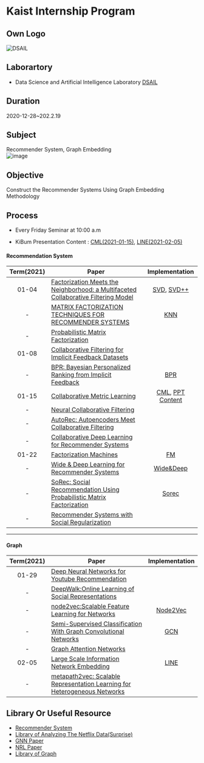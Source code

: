 # Kaist Internship Program        
## Own Logo    
![DSAIL](https://user-images.githubusercontent.com/55014424/107321419-d34c9a80-6ae5-11eb-98ec-e0484a8341c4.png)  
## Laborartory    
* Data Science and Artificial Intelligence Laboratory [DSAIL](http://dsail.kaist.ac.kr)    
## Duration   
2020-12-28~202.2.19   
## Subject    
Recommender System, Graph Embedding    
![image](https://user-images.githubusercontent.com/68312164/103968901-1abece80-51a8-11eb-9f6b-1fab04c65bbe.png)    
## Objective    
Construct the Recommender Systems Using Graph Embedding Methodology     
## Process    
* Every Friday Seminar at 10:00 a.m    

* KiBum Presentation Content : [CML(2021-01-15)](https://github.com/rlqja1107/Kaist_Recommender_System/blob/master/Recommender_System/CML_%EA%B9%80%EA%B8%B0%EB%B2%94.pptx), [LINE(2021-02-05)](https://arxiv.org/pdf/1503.03578.pdf)    


#### Recommendation System  
| Term(2021) | Paper | Implementation |  
| :---: | --- | :---: |   
| 01-04 | [Factorization Meets the Neighborhood: a Multifaceted Collaborative Filtering Model](https://dl.acm.org/doi/pdf/10.1145/1401890.1401944) | [SVD](https://github.com/rlqja1107/Kaist_Recommender_System/tree/master/Recommender_System/SVD), [SVD++](https://github.com/rlqja1107/Kaist_Recommender_System/tree/master/Recommender_System/SVD_pp) |  
| - | [MATRIX FACTORIZATION TECHNIQUES FOR RECOMMENDER SYSTEMS](https://datajobs.com/data-science-repo/Recommender-Systems-%5bNetflix%5d.pdf) | [KNN](https://github.com/rlqja1107/Kaist_Recommender_System/tree/master/Recommender_System/CorMvg) |  
| - | [Probabilistic Matrix Factorization](https://papers.nips.cc/paper/2007/file/d7322ed717dedf1eb4e6e52a37ea7bcd-Paper.pdf) | |       
| 01-08 | [Collaborative Filtering for Implicit Feedback Datasets](http://yifanhu.net/PUB/cf.pdf)| |   
| - | [BPR: Bayesian Personalized Ranking from Implicit Feedback](https://arxiv.org/pdf/1205.2618.pdf)| [BPR](https://github.com/rlqja1107/Kaist_Recommender_System/tree/master/Recommender_System/BPR) |  
| 01-15 | [Collaborative Metric Learning](http://www.cs.cornell.edu/~ylongqi/paper/HsiehYCLBE17.pdf)| [CML](https://github.com/rlqja1107/Kaist_Recommender_System/tree/master/Recommender_System/CML), [PPT Content](https://github.com/rlqja1107/Kaist_Recommender_System/blob/master/Recommender_System/CML_%EA%B9%80%EA%B8%B0%EB%B2%94.pptx) |     
| - | [Neural Collaborative Filtering](https://arxiv.org/pdf/1708.05031.pdf ) | |  
| - | [AutoRec: Autoencoders Meet Collaborative Filtering](http://users.cecs.anu.edu.au/~u5098633/papers/www15.pdf) | |  
| - | [Collaborative Deep Learning for Recommender Systems](http://www.wanghao.in/paper/KDD15_CDL.pdf) | |  
| 01-22 | [Factorization Machines](https://ieeexplore.ieee.org/document/5694074) | [FM](https://github.com/rlqja1107/Kaist_Recommender_System/tree/master/Recommender_System/FM)  |  
| - | [Wide & Deep Learning for Recommender Systems](https://arxiv.org/abs/1606.07792) | [Wide&Deep](https://github.com/rlqja1107/Kaist_Recommender_System/tree/master/Recommender_System/Wide%26Deep) |  
| - | [SoRec: Social Recommendation Using Probabilistic Matrix Factorization](http://web.cs.ucla.edu/~yzsun/classes/2014Spring_CS7280/Papers/Recommendation/paper_cikm08_sorec_hao.pdf) | [Sorec](https://github.com/rlqja1107/Kaist_Recommender_System/tree/master/Recommender_System/Sorec) |    
| - | [Recommender Systems with Social Regularization](https://dennyzhou.github.io/papers/RSR.pdf) | |    


---  
#### Graph  
| Term(2021) | Paper | Implementation |  
| :---: | --- | :---: |   
| 01-29 | [Deep Neural Networks for Youtube Recommendation](https://static.googleusercontent.com/media/research.google.com/ko//pubs/archive/45530.pdf) | |  
| - | [DeepWalk:Online Learning of Social Representations](https://arxiv.org/pdf/1403.6652.pdf) | |  
| - | [node2vec:Scalable Feature Learning for Networks](https://arxiv.org/pdf/1607.00653.pdf) | [Node2Vec](https://github.com/rlqja1107/Recommender_System/tree/master/Graph/node2vec) |  
| - | [Semi-Supervised Classification With Graph Convolutional Networks](https://arxiv.org/abs/1809.10341) | [GCN](https://github.com/rlqja1107/Recommender_System/tree/master/Graph/GCN) |  
| - | [Graph Attention Networks](https://arxiv.org/pdf/1710.10903.pdf) | |   
| 02-05 | [Large Scale Information Network Embedding](https://arxiv.org/pdf/1503.03578.pdf) | [LINE](https://github.com/rlqja1107/Recommender_System/tree/master/Graph/LINE) |   
| - | [metapath2vec: Scalable Representation Learning for Heterogeneous Networks](https://ericdongyx.github.io/papers/KDD17-dong-chawla-swami-metapath2vec.pdf) | |   


## Library Or Useful Resource  
* [Recommender System](https://github.com/jihoo-kim/awesome-RecSys)  
* [Library of Analyzing The Netflix Data(Surprise)](https://github.com/NicolasHug/Surprise)  
* [GNN Paper](https://github.com/thunlp/GNNPapers)  
* [NRL Paper](https://github.com/thunlp/NRLPapers)  
* [Library of Graph](https://pytorch-geometric.readthedocs.io/en/latest/)

